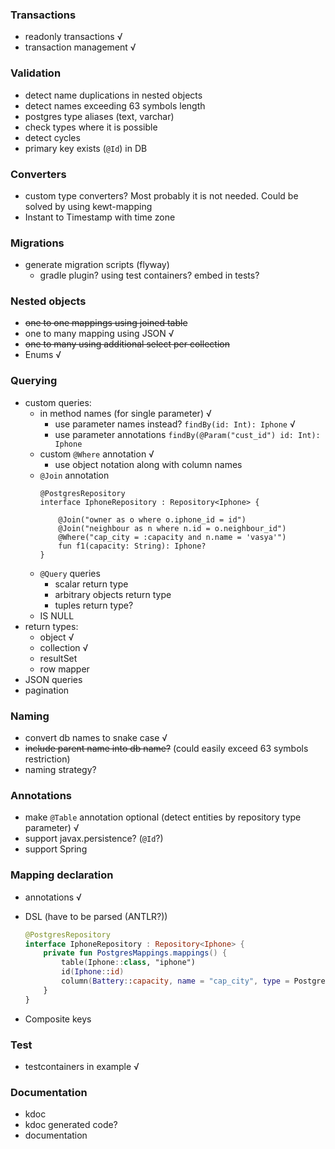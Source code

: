### Transactions
* readonly transactions √
* transaction management √

### Validation
* detect name duplications in nested objects
* detect names exceeding 63 symbols length 
* postgres type aliases (text, varchar)
* check types where it is possible
* detect cycles
* primary key exists (`@Id`) in DB

### Converters
* custom type converters? Most probably it is not needed. Could be solved by using kewt-mapping
* Instant to Timestamp with time zone

### Migrations
* generate migration scripts (flyway)
  * gradle plugin? using test containers? embed in tests?

### Nested objects
* ~~one to one mappings using joined table~~
* one to many mapping using JSON √
* ~~one to many using additional select per collection~~
* Enums √

### Querying
* custom queries:
    * in method names (for single parameter) √
        * use parameter names instead? `findBy(id: Int): Iphone`    √
        * use parameter annotations `findBy(@Param("cust_id") id: Int): Iphone`
    * custom `@Where` annotation √
      * use object notation along with column names
    * `@Join` annotation
      ```koltin
      @PostgresRepository
      interface IphoneRepository : Repository<Iphone> {
        
          @Join("owner as o where o.iphone_id = id")
          @Join("neighbour as n where n.id = o.neighbour_id")
          @Where("cap_city = :capacity and n.name = 'vasya'")
          fun f1(capacity: String): Iphone?
      }
      ```
    * `@Query` queries
        * scalar return type
        * arbitrary objects return type
        * tuples return type?
    * IS NULL
* return types:
    * object √
    * collection √
    * resultSet
    * row mapper
* JSON queries
* pagination

### Naming
* convert db names to snake case √
* ~~include parent name into db name?~~ (could easily exceed 63 symbols restriction)
* naming strategy?

### Annotations
* make `@Table` annotation optional (detect entities by repository type parameter) √
* support javax.persistence? (`@Id`?)
* support Spring

### Mapping declaration
* annotations √
* DSL (have to be parsed (ANTLR?))
    
    ```kotlin
    @PostgresRepository
    interface IphoneRepository : Repository<Iphone> {
        private fun PostgresMappings.mappings() {
            table(Iphone::class, "iphone")
            id(Iphone::id)
            column(Battery::capacity, name = "cap_city", type = PostgresType.TEXT)
        }
    }
    ``` 
* Composite keys

### Test
* testcontainers in example √

### Documentation
* kdoc 
* kdoc generated code?
* documentation
